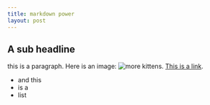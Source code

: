 ```yaml
---
title: markdown power
layout: post
---
```


## A sub headline

this is a paragraph.
Here is an image:
![more kittens](http://placekitten.com/g/200/200).
[This is a link](http://www.nyan.cat/).

- and this
- is a
- list
